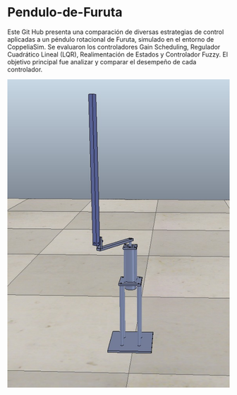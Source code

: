 # Pendulo-de-Furuta
Este Git Hub presenta una comparación de diversas estrategias de control aplicadas a un péndulo rotacional de Furuta, simulado en el entorno de CoppeliaSim. Se evaluaron los controladores Gain Scheduling, Regulador Cuadrático Lineal (LQR), Realimentación de Estados y Controlador Fuzzy. El objetivo principal fue analizar y comparar el desempeño de cada controlador.


![Mi imagen subida](https://github.com/P0LAR69/Pendulo-de-Furuta/blob/main/FP.jpg)
